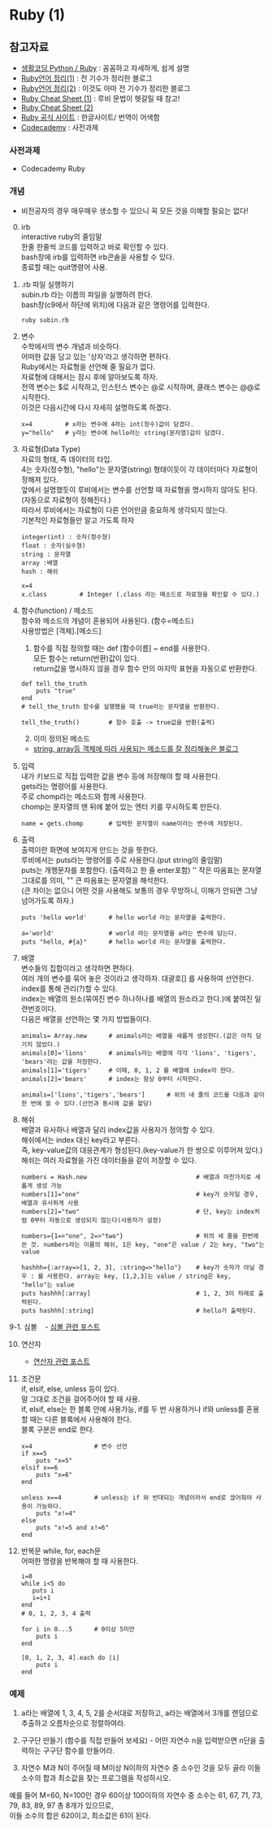 # Ruby (1)
## 참고자료
- [생활코딩 Python / Ruby](https://opentutorials.org/course/1750) : 꼼꼼하고 자세하게, 쉽게 설명
- [Ruby언어 정리(1)](http://kyunni22.tistory.com/9?category=518947) : 전 기수가 정리한 블로그
- [Ruby언어 정리(2)](http://seungdols.tistory.com/591) : 이것도 아마 전 기수가 정리한 블로그
- [Ruby Cheat Sheet (1)](http://www.cheat-sheets.org/saved-copy/RubyCheat.pdf) : 루비 문법이 헷갈릴 때 참고!
- [Ruby Cheat Sheet (2)](http://overapi.com/ruby/)
- [Ruby 공식 사이트](https://www.ruby-lang.org/ko/) : 한글사이트/ 번역이 어색함
- [Codecademy](https://www.codecademy.com/learn/learn-ruby) : 사전과제

### 사전과제
- Codecademy Ruby

    
### 개념
* 비전공자의 경우 매우매우 생소할 수 있으니 꼭 모든 것을 이해할 필요는 없다!  

0. irb  
    interactive ruby의 줄임말  
    한줄 한줄씩 코드를 입력하고 바로 확인할 수 있다.  
    bash창에 irb를 입력하면 irb콘솔을 사용할 수 있다.  
    종료할 때는 quit명령어 사용.

1. .rb 파일 실행하기  
    subin.rb 라는 이름의 파일을 실행하려 한다.  
    bash창(c9에서 하단에 위치)에 다음과 같은 명령어를 입력한다.      

    ```
    ruby subin.rb
    ```
    
2. 변수   
    수학에서의 변수 개념과 비슷하다.  
    어떠한 값을 담고 있는 '상자'라고 생각하면 편하다.  
    Ruby에서는 자료형을 선언해 줄 필요가 없다.  
    자료형에 대해서는 잠시 후에 알아보도록 하자.  
    전역 변수는 $로 시작하고, 인스턴스 변수는 @로 시작하며, 클래스 변수는 @@로 시작한다.  
    이것은 다음시간에 다시 자세히 설명하도록 하겠다.  
    ```
    x=4         # x라는 변수에 4라는 int(정수)값이 담겼다.
    y="hello"   # y라는 변수에 hello라는 string(문자열)값이 담겼다.
    
    ```
    
3. 자료형(Data Type)  
    자료의 형태, 즉 데이터의 타입.  
    4는 숫자(정수형), "hello"는 문자열(string) 형태이듯이 각 데이터마다 자료형이 정해져 있다.  
    앞에서 설명했듯이 루비에서는 변수를 선언할 때 자료형을 명시하지 않아도 된다.  
    (자동으로 자료형이 정해진다.)  
    따라서 루비에서는 자료형이 다른 언어만큼 중요하게 생각되지 않는다.  
    기본적인 자료형들만 알고 가도록 하자
    ```
    integer(int) : 숫자(정수형)
    float : 숫자(실수형)
    string : 문자열
    array :배열
    hash : 해쉬
    
    x=4
    x.class         # Integer (.class 라는 메소드로 자료형을 확인할 수 있다.)
    ```

4. 함수(function)  / 메소드  
    함수와 메소드의 개념이 혼용되어 사용된다. (함수=메소드)  
    사용방법은 [객체].[메소드]  
    
    1) 함수를 직접 정의할 때는 def [함수이름] ~ end를 사용한다.  
    모든 함수는 return(반환)값이 있다.  
    return값을 명시하지 않을 경우 함수 안의 마지막 표현을 자동으로 반환한다.  

    ```
    def tell_the_truth
        puts "true"
    end
    # tell_the_truth 함수를 실행했을 때 true라는 문자열을 반환한다.
    
    tell_the_truth()        # 함수 호출 -> true값을 반환(출력)
    ```
    2) 이미 정의된 메소드
    - [string, array등 객체에 따라 사용되는 메소드를 잘 정리해놓은 블로그](http://jinbroing.tistory.com/31)

6. 입력  
    내가 키보드로 직접 입력한 값을 변수 등에 저장해야 할 때 사용한다.    
    gets라는 명령어를 사용한다.  
    주로 chomp라는 메소드와 함께 사용한다.  
    chomp는 문자열의 맨 뒤에 붙어 있는 엔터 키를 무시하도록 만든다.  
    ```
    name = gets.chomp       # 입력한 문자열이 name이라는 변수에 저장된다.
    ```

7. 출력  
    출력이란 화면에 보여지게 만드는 것을 뜻한다.  
    루비에서는 puts라는 명령어를 주로 사용한다.(put string의 줄임말)  
    puts는 개행문자를 포함한다. (출력하고 한 줄 enter포함)
    '' 작은 따옴표는 문자열 그대로를 의미, "" 큰 따옴표는 문자열을 해석한다.  
    (큰 차이는 없으니 어떤 것을 사용해도 보통의 경우 무방하니, 이해가 안되면 그냥 넘어가도록 하자.)    

    ```
    puts 'hello world'      # hello world 라는 문자열을 출력한다.
    
    a='world'               # world 라는 문자열을 a라는 변수에 담는다.
    puts "hello, #{a}"      # hello world 라는 문자열을 출력한다.
    ```
    
8. 배열   
    변수들의 집합이라고 생각하면 편하다.  
    여러 개의 변수를 묶어 놓은 것이라고 생각하자.
    대괄호[] 를 사용하여 선언한다.  
    index를 통해 관리(?)할 수 있다.  
    index는 배열의 원소(묶여진 변수 하나하나를 배열의 원소라고 한다.)에 붙여진 일련번호이다.   
    다음은 배열을 선언하는 몇 가지 방법들이다.
    
    ```
    animals= Array.new      # animals라는 배열을 새롭게 생성한다.(값은 아직 담기지 않았다.)
    animals[0]='lions'      # animals라는 배열에 각각 'lions', 'tigers', 'bears'라는 값을 저장한다.
    animals[1]='tigers'     # 이때, 0, 1, 2 를 배열에 index라 한다.
    animals[2]='bears'      # index는 항상 0부터 시작한다.
    
    animals=['lions','tigers','bears']      # 위의 네 줄의 코드를 다음과 같이 한 번에 쓸 수 있다.(선언과 동시에 값을 할당)
    ```

9. 해쉬  
    배열과 유사하나 배열과 달리 index값을 사용자가 정의할 수 있다.  
    해쉬에서는 index 대신 key라고 부른다.  
    즉, key-value값의 대응관계가 형성된다.(key-value가 한 쌍으로 이루어져 있다.)  
    해쉬는 여러 자료형을 가진 데이터들을 같이 저장할 수 있다.  
    ```
    numbers = Hash.new                              # 배열과 마찬가지로 새롭게 생성 가능
    numbers[1]="one"                                # key가 숫자일 경우, 배열과 유사하게 사용
    numbers[2]="two"                                # 단, key는 index처럼 0부터 자동으로 생성되지 않는다(사용자가 설정)

    numbers={1=>"one", 2=>"two"}                    # 위의 세 줄을 한번에 쓴 것. numbers라는 이름의 해쉬, 1은 key, "one"은 value / 2는 key, "two"는 value
    
    hashhh={:array=>[1, 2, 3], :string=>"hello"}    # key가 숫자가 아닐 경우 : 를 사용한다. array는 key, [1,2,3]는 value / string은 key, "hello"는 value
    puts hashhh[:array]                             # 1, 2, 3이 차례로 출력된다.
    puts hashhh[:string]                            # hello가 출력된다.
    ```
    
9-1. 심볼
    - [심볼 관련 포스트](http://podor.egloos.com/466893)

10. 연산자
    - [연산자 관련 포스트](http://seungdols.tistory.com/324?category=575817)
    
11. 조건문  
    if, elsif, else, unless 등이 있다.  
    말 그대로 조건을 걸어주어야 할 때 사용.  
    if, elsif, else는 한 블록 안에 사용가능, if를 두 번 사용하거나 if와 unless를 혼용할 때는 다른 블록에서 사용해야 한다.  
    블록 구분은 end로 한다.
    ```
    x=4                 # 변수 선언     
    if x==5
        puts "x=5"
    elsif x==6
        puts "x=6"
    end
    
    unless x==4         # unless는 if 와 반대되는 개념이라서 end로 끊어줘야 사용이 가능하다.
        puts "x!=4"
    else
        puts "x!=5 and x!=6"
    end
    ```
    
12. 반복문
    while, for, each문  
    어떠한 명령을 반복해야 할 때 사용한다.  
    ```
    i=0
    while i<5 do
       puts i 
       i=i+1
    end
    # 0, 1, 2, 3, 4 출력
    ```
    ```
    for i in 0...5      # 0이상 5미만
        puts i
    end
    ```
    ```
    [0, 1, 2, 3, 4].each do |i|
        puts i                   
    end
    ```
        

### 예제  

1. a라는 배열에 1, 3, 4, 5, 2를 순서대로 저장하고, a라는 배열에서 3개를 랜덤으로 추출하고 오름차순으로 정렬하여라.  
    
2. 구구단 만들기 (함수를 직접 만들어 보세요) - 어떤 자연수 n을 입력받으면 n단을 출력하는 구구단 함수를 만들어라.

3. 자연수 M과 N이 주어질 때 M이상 N이하의 자연수 중 소수인 것을 모두 골라 이들 소수의 합과 최소값을 찾는 프로그램을 작성하시오.  

예를 들어 M=60, N=100인 경우 60이상 100이하의 자연수 중 소수는 61, 67, 71, 73, 79, 83, 89, 97 총 8개가 있으므로,   
이들 소수의 합은 620이고, 최소값은 61이 된다.


